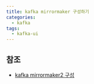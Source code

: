 ```yaml
---
title: kafka mirrormaker 구성하기 
categories:
  - kafka
tags: 
  - kafka-ui
---
```


## 참조
- [kafka mirrormaker2 구성](https://github.com/blachniet/demo-kafka-mirrormaker-2/blob/master/mm2.properties)
